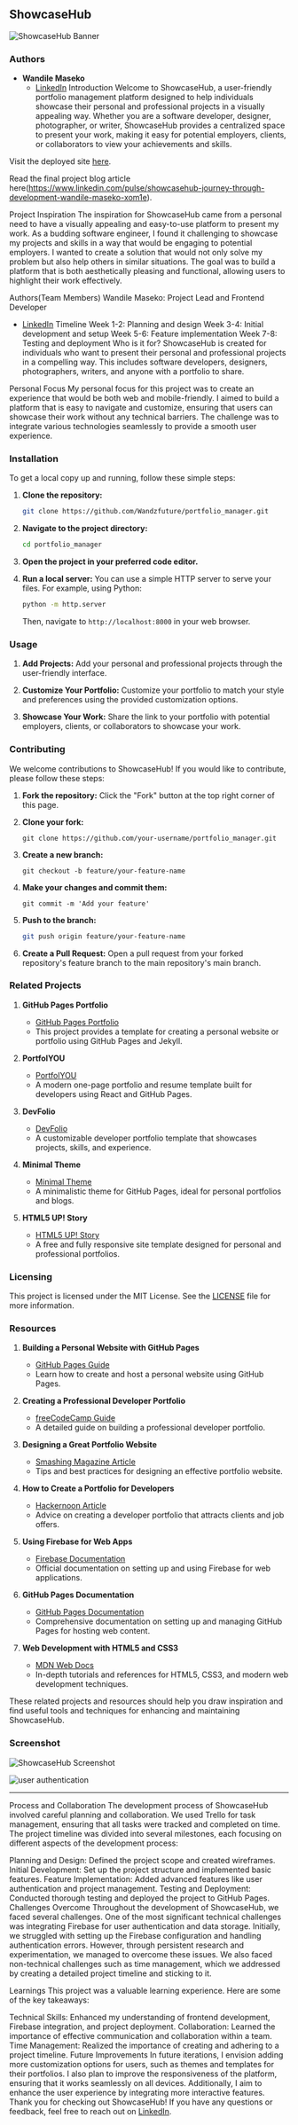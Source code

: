 ## ShowcaseHub

![ShowcaseHub Banner](https://github.com/user-attachments/assets/3695be76-e428-460d-af2d-d5a806b4adf1
)


### Authors

- **Wandile Maseko**
  - [LinkedIn](https://www.linkedin.com/in/wandile-maseko-se/)
Introduction
Welcome to ShowcaseHub, a user-friendly portfolio management platform designed to help individuals showcase their personal and professional projects in a visually appealing way. Whether you are a software developer, designer, photographer, or writer, ShowcaseHub provides a centralized space to present your work, making it easy for potential employers, clients, or collaborators to view your achievements and skills.

Visit the deployed site [here](https://wandzfuture.github.io/portfolio_manager).

Read the final project blog article here(https://www.linkedin.com/pulse/showcasehub-journey-through-development-wandile-maseko-xom1e).

Project Inspiration
The inspiration for ShowcaseHub came from a personal need to have a visually appealing and easy-to-use platform to present my work. As a budding software engineer, I found it challenging to showcase my projects and skills in a way that would be engaging to potential employers. I wanted to create a solution that would not only solve my problem but also help others in similar situations. The goal was to build a platform that is both aesthetically pleasing and functional, allowing users to highlight their work effectively.

Authors(Team Members)
Wandile Maseko: Project Lead and Frontend Developer
- [LinkedIn](https://www.linkedin.com/in/wandile-maseko-se/)
Timeline
Week 1-2: Planning and design
Week 3-4: Initial development and setup
Week 5-6: Feature implementation
Week 7-8: Testing and deployment
Who is it for?
ShowcaseHub is created for individuals who want to present their personal and professional projects in a compelling way. This includes software developers, designers, photographers, writers, and anyone with a portfolio to share.

Personal Focus
My personal focus for this project was to create an experience that would be both web and mobile-friendly. I aimed to build a platform that is easy to navigate and customize, ensuring that users can showcase their work without any technical barriers. The challenge was to integrate various technologies seamlessly to provide a smooth user experience.

### Installation

To get a local copy up and running, follow these simple steps:

1. **Clone the repository:**
   ```bash
   git clone https://github.com/Wandzfuture/portfolio_manager.git
   ```

2. **Navigate to the project directory:**
   ```bash
   cd portfolio_manager
   ```

3. **Open the project in your preferred code editor.**

4. **Run a local server:**
   You can use a simple HTTP server to serve your files. For example, using Python:
   ```bash
   python -m http.server
   ```
   Then, navigate to `http://localhost:8000` in your web browser.

### Usage

1. **Add Projects:**
   Add your personal and professional projects through the user-friendly interface.

2. **Customize Your Portfolio:**
   Customize your portfolio to match your style and preferences using the provided customization options.

3. **Showcase Your Work:**
   Share the link to your portfolio with potential employers, clients, or collaborators to showcase your work.

### Contributing

We welcome contributions to ShowcaseHub! If you would like to contribute, please follow these steps:

1. **Fork the repository:**
   Click the "Fork" button at the top right corner of this page.

2. **Clone your fork:**
   ```
   git clone https://github.com/your-username/portfolio_manager.git
   ```

3. **Create a new branch:**
   ```
   git checkout -b feature/your-feature-name
   ```

4. **Make your changes and commit them:**
   ```
   git commit -m 'Add your feature'
   ```

5. **Push to the branch:**
   ```bash
   git push origin feature/your-feature-name
   ```

6. **Create a Pull Request:**
   Open a pull request from your forked repository's feature branch to the main repository's main branch.


### Related Projects

1. **GitHub Pages Portfolio**
   - [GitHub Pages Portfolio](https://github.com/github/personal-website)
   - This project provides a template for creating a personal website or portfolio using GitHub Pages and Jekyll.

2. **PortfolYOU**
   - [PortfolYOU](https://github.com/YoussefRaafatNasry/portfolYOU)
   - A modern one-page portfolio and resume template built for developers using React and GitHub Pages.

3. **DevFolio**
   - [DevFolio](https://github.com/saadpasta/developerFolio)
   - A customizable developer portfolio template that showcases projects, skills, and experience.

4. **Minimal Theme**
   - [Minimal Theme](https://github.com/pages-themes/minimal)
   - A minimalistic theme for GitHub Pages, ideal for personal portfolios and blogs.

5. **HTML5 UP! Story**
   - [HTML5 UP! Story](https://html5up.net/story)
   - A free and fully responsive site template designed for personal and professional portfolios.


### Licensing

This project is licensed under the MIT License. See the [LICENSE](LICENSE) file for more information.

### Resources

1. **Building a Personal Website with GitHub Pages**
   - [GitHub Pages Guide](https://pages.github.com/)
   - Learn how to create and host a personal website using GitHub Pages.

2. **Creating a Professional Developer Portfolio**
   - [freeCodeCamp Guide](https://www.freecodecamp.org/news/how-to-build-a-developer-portfolio/)
   - A detailed guide on building a professional developer portfolio.

3. **Designing a Great Portfolio Website**
   - [Smashing Magazine Article](https://www.smashingmagazine.com/2016/08/designing-perfect-portfolio-website/)
   - Tips and best practices for designing an effective portfolio website.

4. **How to Create a Portfolio for Developers**
   - [Hackernoon Article](https://hackernoon.com/how-to-create-a-developer-portfolio-that-wins-clients-and-jobs-382a3b7b0ca4)
   - Advice on creating a developer portfolio that attracts clients and job offers.

5. **Using Firebase for Web Apps**
   - [Firebase Documentation](https://firebase.google.com/docs/web/setup)
   - Official documentation on setting up and using Firebase for web applications.

6. **GitHub Pages Documentation**
   - [GitHub Pages Documentation](https://docs.github.com/en/pages)
   - Comprehensive documentation on setting up and managing GitHub Pages for hosting web content.

7. **Web Development with HTML5 and CSS3**
   - [MDN Web Docs](https://developer.mozilla.org/en-US/docs/Web)
   - In-depth tutorials and references for HTML5, CSS3, and modern web development techniques.

These related projects and resources should help you draw inspiration and find useful tools and techniques for enhancing and maintaining ShowcaseHub.


### Screenshot

![ShowcaseHub Screenshot](https://github.com/Wandzfuture/portfolio_manager/blob/main/images/portfolio.PNG?raw=true)

![user authentication](https://github.com/Wandzfuture/portfolio_manager/blob/main/images/first_page.PNG?raw=true)

---
Process and Collaboration
The development process of ShowcaseHub involved careful planning and collaboration. We used Trello for task management, ensuring that all tasks were tracked and completed on time. The project timeline was divided into several milestones, each focusing on different aspects of the development process:

Planning and Design: Defined the project scope and created wireframes.
Initial Development: Set up the project structure and implemented basic features.
Feature Implementation: Added advanced features like user authentication and project management.
Testing and Deployment: Conducted thorough testing and deployed the project to GitHub Pages.
Challenges Overcome
Throughout the development of ShowcaseHub, we faced several challenges. One of the most significant technical challenges was integrating Firebase for user authentication and data storage. Initially, we struggled with setting up the Firebase configuration and handling authentication errors. However, through persistent research and experimentation, we managed to overcome these issues. We also faced non-technical challenges such as time management, which we addressed by creating a detailed project timeline and sticking to it.

Learnings
This project was a valuable learning experience. Here are some of the key takeaways:

Technical Skills: Enhanced my understanding of frontend development, Firebase integration, and project deployment.
Collaboration: Learned the importance of effective communication and collaboration within a team.
Time Management: Realized the importance of creating and adhering to a project timeline.
Future Improvements
In future iterations, I envision adding more customization options for users, such as themes and templates for their portfolios. I also plan to improve the responsiveness of the platform, ensuring that it works seamlessly on all devices. Additionally, I aim to enhance the user experience by integrating more interactive features.
Thank you for checking out ShowcaseHub! If you have any questions or feedback, feel free to reach out on [LinkedIn](https://www.linkedin.com/in/wandile-maseko-se/).
